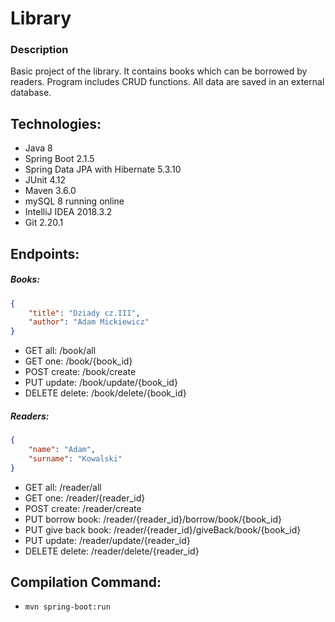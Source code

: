 # Library
### Description
Basic project of the library. It contains books which can be borrowed by readers. Program includes CRUD functions. All data are saved in an external database.

## Technologies:
* Java 8
* Spring Boot 2.1.5
* Spring Data JPA with Hibernate 5.3.10
* JUnit 4.12
* Maven 3.6.0
* mySQL 8 running online
* IntelliJ IDEA 2018.3.2
* Git 2.20.1

## Endpoints:
##### Books:
```json
{
    "title": "Dziady cz.III",
    "author": "Adam Mickiewicz"
}
```
* GET all: /book/all
* GET one: /book/{book_id}
* POST create: /book/create
* PUT update: /book/update/{book_id}
* DELETE delete: /book/delete/{book_id}
##### Readers:
```json
{
    "name": "Adam",
    "surname": "Kowalski"
}
```
* GET all: /reader/all
* GET one: /reader/{reader_id}
* POST create: /reader/create
* PUT borrow book: /reader/{reader_id}/borrow/book/{book_id}
* PUT give back book: /reader/{reader_id}/giveBack/book/{book_id}
* PUT update: /reader/update/{reader_id}
* DELETE delete: /reader/delete/{reader_id}

## Compilation Command:
* `mvn spring-boot:run`
